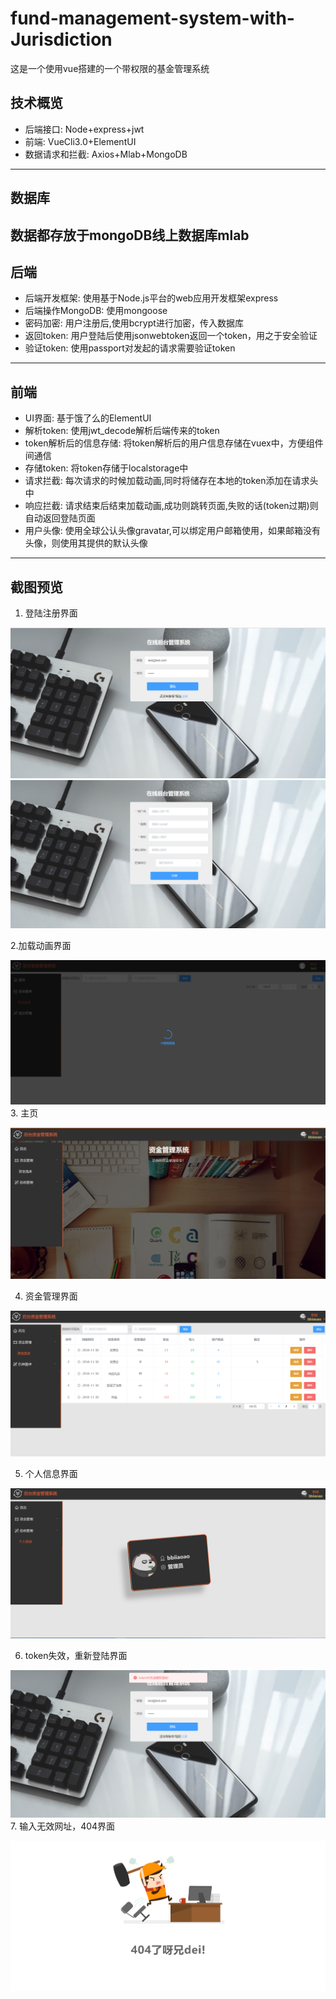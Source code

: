 # fund-management-system-with-Jurisdiction
这是一个使用vue搭建的一个带权限的基金管理系统
## 技术概览
>
- 后端接口: Node+express+jwt
- 前端: VueCli3.0+ElementUI
- 数据请求和拦截: Axios+Mlab+MongoDB
>
---
## 数据库
数据都存放于mongoDB线上数据库mlab
---
## 后端
>
- 后端开发框架: 使用基于Node.js平台的web应用开发框架express
- 后端操作MongoDB: 使用mongoose
- 密码加密: 用户注册后,使用bcrypt进行加密，传入数据库
- 返回token: 用户登陆后使用jsonwebtoken返回一个token，用之于安全验证
- 验证token: 使用passport对发起的请求需要验证token
>
---
## 前端
>
- UI界面: 基于饿了么的ElementUI
- 解析token: 使用jwt_decode解析后端传来的token
- token解析后的信息存储: 将token解析后的用户信息存储在vuex中，方便组件间通信
- 存储token: 将token存储于localstorage中
- 请求拦截: 每次请求的时候加载动画,同时将储存在本地的token添加在请求头中
- 响应拦截: 请求结束后结束加载动画,成功则跳转页面,失败的话(token过期)则自动返回登陆页面
- 用户头像: 使用全球公认头像gravatar,可以绑定用户邮箱使用，如果邮箱没有头像，则使用其提供的默认头像
>
---
## 截图预览
1. 登陆注册界面
>
![登陆](https://github.com/BBiiaoao/fund-management-system-with-Jurisdiction/blob/master/projects/screenshot/login.png "登陆")
![注册](https://github.com/BBiiaoao/fund-management-system-with-Jurisdiction/blob/master/projects/screenshot/register.png "注册")
>
2.加载动画界面
>
![加载动画](https://github.com/BBiiaoao/fund-management-system-with-Jurisdiction/blob/master/projects/screenshot/onLoad.png "加载动画")
3. 主页
>
![主页](https://github.com/BBiiaoao/fund-management-system-with-Jurisdiction/blob/master/projects/screenshot/home.png "主页")
>
4. 资金管理界面
>
![资金管理](https://github.com/BBiiaoao/fund-management-system-with-Jurisdiction/blob/master/projects/screenshot/fundManager.png "资金管理")
>
5. 个人信息界面
>
![个人信息](https://github.com/BBiiaoao/fund-management-system-with-Jurisdiction/blob/master/projects/screenshot/personal.png "个人信息")
>
6. token失效，重新登陆界面
>
![token失效](https://github.com/BBiiaoao/fund-management-system-with-Jurisdiction/blob/master/projects/screenshot/tokenFailed.png "token失效")
7. 输入无效网址，404界面
>
![404](https://github.com/BBiiaoao/fund-management-system-with-Jurisdiction/blob/master/projects/screenshot/404.png "404")
>
